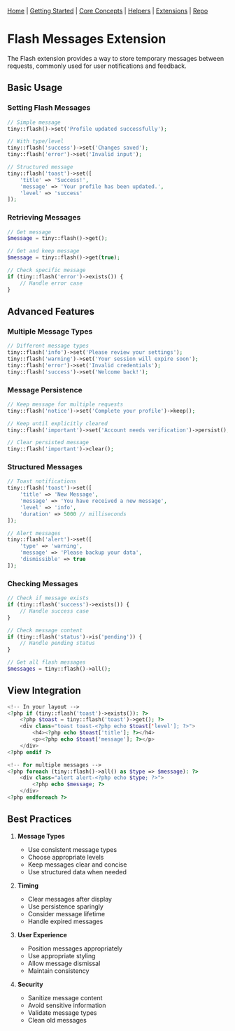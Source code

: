 [Home](../readme.md) | [Getting Started](../getting-started) | [Core Concepts](../core-concepts) | [Helpers](../helpers) | [Extensions](../extensions) | [Repo](https://github.com/ranaroussi/tiny)

# Flash Messages Extension

The Flash extension provides a way to store temporary messages between requests, commonly used for user notifications and feedback.

## Basic Usage

### Setting Flash Messages

```php
// Simple message
tiny::flash()->set('Profile updated successfully');

// With type/level
tiny::flash('success')->set('Changes saved');
tiny::flash('error')->set('Invalid input');

// Structured message
tiny::flash('toast')->set([
    'title' => 'Success!',
    'message' => 'Your profile has been updated.',
    'level' => 'success'
]);
```

### Retrieving Messages

```php
// Get message
$message = tiny::flash()->get();

// Get and keep message
$message = tiny::flash()->get(true);

// Check specific message
if (tiny::flash('error')->exists()) {
    // Handle error case
}
```

## Advanced Features

### Multiple Message Types

```php
// Different message types
tiny::flash('info')->set('Please review your settings');
tiny::flash('warning')->set('Your session will expire soon');
tiny::flash('error')->set('Invalid credentials');
tiny::flash('success')->set('Welcome back!');
```

### Message Persistence

```php
// Keep message for multiple requests
tiny::flash('notice')->set('Complete your profile')->keep();

// Keep until explicitly cleared
tiny::flash('important')->set('Account needs verification')->persist();

// Clear persisted message
tiny::flash('important')->clear();
```

### Structured Messages

```php
// Toast notifications
tiny::flash('toast')->set([
    'title' => 'New Message',
    'message' => 'You have received a new message',
    'level' => 'info',
    'duration' => 5000 // milliseconds
]);

// Alert messages
tiny::flash('alert')->set([
    'type' => 'warning',
    'message' => 'Please backup your data',
    'dismissible' => true
]);
```

### Checking Messages

```php
// Check if message exists
if (tiny::flash('success')->exists()) {
    // Handle success case
}

// Check message content
if (tiny::flash('status')->is('pending')) {
    // Handle pending status
}

// Get all flash messages
$messages = tiny::flash()->all();
```

## View Integration

```php
<!-- In your layout -->
<?php if (tiny::flash('toast')->exists()): ?>
    <?php $toast = tiny::flash('toast')->get(); ?>
    <div class="toast toast-<?php echo $toast['level']; ?>">
        <h4><?php echo $toast['title']; ?></h4>
        <p><?php echo $toast['message']; ?></p>
    </div>
<?php endif ?>

<!-- For multiple messages -->
<?php foreach (tiny::flash()->all() as $type => $message): ?>
    <div class="alert alert-<?php echo $type; ?>">
        <?php echo $message; ?>
    </div>
<?php endforeach ?>
```

## Best Practices

1. **Message Types**
   - Use consistent message types
   - Choose appropriate levels
   - Keep messages clear and concise
   - Use structured data when needed

2. **Timing**
   - Clear messages after display
   - Use persistence sparingly
   - Consider message lifetime
   - Handle expired messages

3. **User Experience**
   - Position messages appropriately
   - Use appropriate styling
   - Allow message dismissal
   - Maintain consistency

4. **Security**
   - Sanitize message content
   - Avoid sensitive information
   - Validate message types
   - Clean old messages
